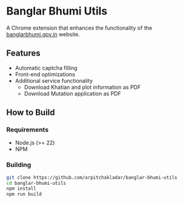 # Banglar Bhumi Utils

A Chrome extension that enhances the functionality of the [banglarbhumi.gov.in](https://banglarbhumi.gov.in) website.

## Features

- Automatic captcha filling
- Front-end optimizations
- Additional service functionality
	- Download Khatian and plot information as PDF
	- Download Mutation application as PDF

## How to Build
### Requirements
- Node.js (>= 22)
- NPM

### Building
```sh
git clone https://github.com/arpitchakladar/banglar-bhumi-utils
cd banglar-bhumi-utils
npm install
npm run build
```
